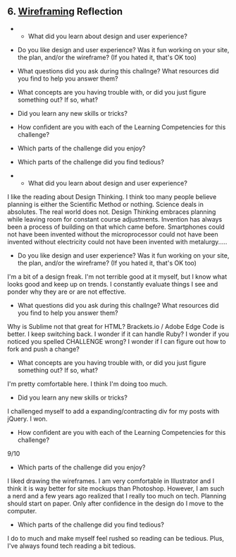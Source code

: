 ## 6. [Wireframing](6_wireframing/readme.md) Reflection

* * What did you learn about design and user experience? 
* Do you like design and user experience? Was it fun working on your site, the plan, and/or the wireframe? (If you hated it, that's OK too)

* What questions did you ask during this challnge? What resources did you find to help you answer them?  
* What concepts are you having trouble with, or did you just figure something out? If so, what?  
* Did you learn any new skills or tricks?
* How confident are you with each of the Learning Competencies for this challenge? 
* Which parts of the challenge did you enjoy?
* Which parts of the challenge did you find tedious?


* * What did you learn about design and user experience? 

I like the reading about Design Thinking.  I think too many people believe planning is either the Scientific Method or nothing.  Science deals in absolutes.  The real world does not.  Design Thinking embraces planning while leaving room for constant course adjustments.  Invention has always been a process of building on that which came before.  Smartphones could not have been invented without the microprocessor could not have been invented without electricity could not have been invented with metalurgy.....


* Do you like design and user experience? Was it fun working on your site, the plan, and/or the wireframe? (If you hated it, that's OK too)

I'm a bit of a design freak.  I'm not terrible good at it myself, but I know what looks good and keep up on trends.  I constantly evaluate things I see and ponder why they are or are not effective.

* What questions did you ask during this challnge? What resources did you find to help you answer them?  

Why is Sublime not that great for HTML?  Brackets.io / Adobe Edge Code is better.  I keep switching back.  I wonder if it can handle Ruby?  I wonder if you noticed you spelled CHALLENGE wrong?  I wonder if I can figure out how to fork and push a change?

* What concepts are you having trouble with, or did you just figure something out? If so, what?  

I'm pretty comfortable here.  I think I'm doing too much.

* Did you learn any new skills or tricks?

I challenged myself to add a expanding/contracting div for my posts with jQuery.  I won.

* How confident are you with each of the Learning Competencies for this challenge? 

9/10

* Which parts of the challenge did you enjoy?

I liked drawing the wireframes.  I am very comfortable in Illustrator and I think it is way better for site mockups than Photoshop.  However, I am such a nerd and a few years ago realized that I really too much on tech.  Planning should start on paper.  Only after confidence in the design do I move to the computer.

* Which parts of the challenge did you find tedious?

I do to much and make myself feel rushed so reading can be tedious.  Plus, I've always found tech reading a bit tedious.